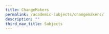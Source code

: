 ```yaml
---
title: ChangeMakers
permalink: /academic-subjects/changemakers/
description: ""
third_nav_title: Subjects
---
```



